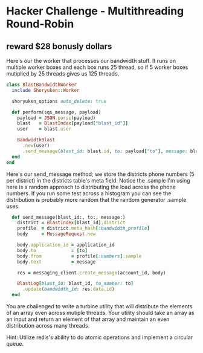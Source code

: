 # Hacker Challenge - Multithreading Round-Robin
## reward $28 bonusly dollars

Here's our the worker that processes our bandwidth stuff. It runs on multiple worker boxes and each box runs 25 thread, so if 5 worker boxes
mutiplied by 25 threads gives us 125 threads.

```ruby
class BlastBandwidthWorker
  include Shoryuken::Worker

  shoryuken_options auto_delete: true

  def perform(sqs_message, payload)
    payload = JSON.parse(payload)
    blast   = BlastIndex[payload["blast_id"]]
    user    = blast.user

    BandwidthBlast
      .new(user)
      .send_message(blast_id: blast.id, to: payload["to"], message: blast.body)
  end
end
```

Here's our send_message method; we store the districts phone numbers (5 per district) in the districts table's meta field. Notice the .sample I'm
using here is a random approach to distributing the load across the phone numbers. If you run some test across a histogram you can see the
distribution is probably more random that the random generator .sample uses.

```ruby
  def send_message(blast_id:, to:, message:)
    district = BlastIndex[blast_id].district
    profile  = district.meta_hash[:bandwidth_profile]
    body     = MessageRequest.new

    body.application_id = application_id
    body.to             = [to]
    body.from           = profile[:numbers].sample
    body.text           = message

    res = messaging_client.create_message(account_id, body)

    BlastLog[blast_id: blast_id, to_number: to]
      .update(bandwidth_id: res.data.id)
  end
```

You are challenged to write a turbine utility that will distribute the elements of an array even across mutiple threads.
Your utility should take an array as an input and return an element of that array and maintain an even distribution across
many threads.

Hint: Utilize redis's ability to do atomic operations and implement a circular queue.
